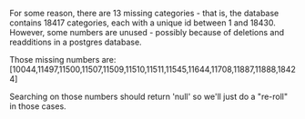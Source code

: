 For some reason, there are 13 missing categories - that is, the database contains 18417 categories, each with a unique id between 1 and 18430. However, some numbers are unused - possibly because of deletions and readditions in a postgres database.

Those missing numbers are: [10044,11497,11500,11507,11509,11510,11511,11545,11644,11708,11887,11888,18424]

Searching on those numbers should return 'null' so we'll just do a "re-roll" in those cases.
